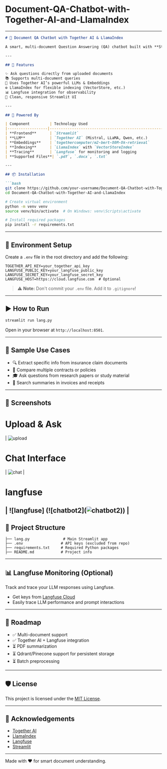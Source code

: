 # Document-QA-Chatbot-with-Together-AI-and-LlamaIndex
---

````markdown
# 🤖 Document QA Chatbot with Together AI & LlamaIndex

A smart, multi-document Question Answering (QA) chatbot built with **Streamlit**, **Together AI**, and **LlamaIndex**. Upload your PDFs, DOCX, or TXT files and instantly ask questions in natural language. Ideal for insurance agents, legal professionals, students, and knowledge workers.

---

## 🚀 Features

✨ Ask questions directly from uploaded documents  
📚 Supports multi-document queries  
🧠 Uses Together AI’s powerful LLMs & Embeddings  
⚙️ LlamaIndex for flexible indexing (VectorStore, etc.)  
📊 Langfuse integration for observability  
🎨 Clean, responsive Streamlit UI  

---

## 🧠 Powered By

| Component         | Technology Used                                  |
|------------------|---------------------------------------------------|
| **Frontend**      | `Streamlit`                                       |
| **LLM**           | `Together AI` (Mistral, LLaMA, Qwen, etc.)        |
| **Embeddings**    | `togethercomputer/m2-bert-80M-8k-retrieval`       |
| **Indexing**      | `LlamaIndex` with `VectorStoreIndex`             |
| **Tracing**       | `Langfuse` for monitoring and logging             |
| **Supported Files**| `.pdf`, `.docx`, `.txt`                          |

---

## 📦 Installation

```bash
git clone https://github.com/your-username/Document-QA-Chatbot-with-Together-AI-and-LlamaIndex.git
cd Document-QA-Chatbot-with-Together-AI-and-LlamaIndex

# Create virtual environment
python -m venv venv
source venv/bin/activate  # On Windows: venv\Scripts\activate

# Install required packages
pip install -r requirements.txt
````

---

## 🔐 Environment Setup

Create a `.env` file in the root directory and add the following:

```env
TOGETHER_API_KEY=your_together_api_key
LANGFUSE_PUBLIC_KEY=your_langfuse_public_key
LANGFUSE_SECRET_KEY=your_langfuse_secret_key
LANGFUSE_HOST=https://cloud.langfuse.com  # Optional
```

> ⚠️ **Note:** Don't commit your `.env` file. Add it to `.gitignore`!

---

## ▶️ How to Run

```bash
streamlit run lang.py
```

Open in your browser at `http://localhost:8501`.

---

## 🧪 Sample Use Cases

* 🔍 Extract specific info from insurance claim documents
* 📑 Compare multiple contracts or policies
* 🎓 Ask questions from research papers or study material
* 🧾 Search summaries in invoices and receipts

---

## 📸 Screenshots

# Upload & Ask                                                         
| ![upload](![chat1](![chat1](https://github.com/user-attachments/assets/5bfd6076-ec90-4895-ba2c-3b9c99f671e7)))
# Chat Interface 
| ![chat](![chat2](https://github.com/user-attachments/assets/d6074b78-ea57-4982-a6e5-2c432919ba4f)) |
# langfuse 
| ![langfuse] (![chatbot2](![![chatbot2](https://github.com/user-attachments/assets/9d5dd5ff-8d16-4a22-9188-6098d795f8e2)
]())) |
---

## 📁 Project Structure

```
├── lang.py               # Main Streamlit app
├── .env                 # API keys (excluded from repo)
├── requirements.txt     # Required Python packages
├── README.md            # Project info
```

---

## 📊 Langfuse Monitoring (Optional)

Track and trace your LLM responses using Langfuse.

* Get keys from [Langfuse Cloud](https://cloud.langfuse.com/)
* Easily trace LLM performance and prompt interactions

---

## 📌 Roadmap

* ✅ Multi-document support
* ✅ Together AI + Langfuse integration
* ⏳ PDF summarization
* ⏳ Qdrant/Pinecone support for persistent storage
* ⏳ Batch preprocessing

---

## 🛡 License

This project is licensed under the [MIT License](LICENSE).

---

## 🙌 Acknowledgements

* [Together AI](https://www.together.ai/)
* [LlamaIndex](https://www.llamaindex.ai/)
* [Langfuse](https://www.langfuse.com/)
* [Streamlit](https://streamlit.io/)

---

Made with ❤️ for smart document understanding.

```
